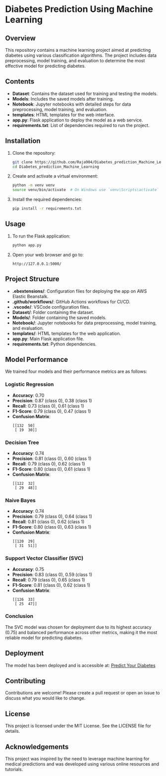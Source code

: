 # Diabetes Prediction Using Machine Learning

## Overview

This repository contains a machine learning project aimed at predicting diabetes using various classification algorithms. The project includes data preprocessing, model training, and evaluation to determine the most effective model for predicting diabetes.

## Contents

- **Dataset**: Contains the dataset used for training and testing the models.
- **Models**: Includes the saved models after training.
- **Notebook**: Jupyter notebooks with detailed steps for data preprocessing, model training, and evaluation.
- **templates**: HTML templates for the web interface.
- **app.py**: Flask application to deploy the model as a web service.
- **requirements.txt**: List of dependencies required to run the project.

## Installation

1. Clone the repository:
    ```bash
    git clone https://github.com/Raja904/Diabetes_prediction_Machine_Learning.git
    cd Diabetes_prediction_Machine_Learning
    ```

2. Create and activate a virtual environment:
    ```bash
    python -m venv venv
    source venv/bin/activate  # On Windows use `venv\Scripts\activate`
    ```

3. Install the required dependencies:
    ```bash
    pip install -r requirements.txt
    ```

## Usage

1. To run the Flask application:
    ```bash
    python app.py
    ```

2. Open your web browser and go to:
    ```
    http://127.0.0.1:5000/
    ```

## Project Structure

- **.ebextensions/**: Configuration files for deploying the app on AWS Elastic Beanstalk.
- **.github/workflows/**: GitHub Actions workflows for CI/CD.
- **.vscode/**: VSCode configuration files.
- **Dataset/**: Folder containing the dataset.
- **Models/**: Folder containing the saved models.
- **Notebook/**: Jupyter notebooks for data preprocessing, model training, and evaluation.
- **templates/**: HTML templates for the web application.
- **app.py**: Main Flask application file.
- **requirements.txt**: Python dependencies.

## Model Performance

We trained four models and their performance metrics are as follows:

### Logistic Regression
- **Accuracy**: 0.70
- **Precision**: 0.87 (class 0), 0.38 (class 1)
- **Recall**: 0.73 (class 0), 0.61 (class 1)
- **F1-Score**: 0.79 (class 0), 0.47 (class 1)
- **Confusion Matrix**:
    ```
    [[132  50]
     [ 19  30]]
    ```

### Decision Tree
- **Accuracy**: 0.74
- **Precision**: 0.81 (class 0), 0.60 (class 1)
- **Recall**: 0.79 (class 0), 0.62 (class 1)
- **F1-Score**: 0.80 (class 0), 0.61 (class 1)
- **Confusion Matrix**:
    ```
    [[122  32]
     [ 29  48]]
    ```

### Naive Bayes
- **Accuracy**: 0.74
- **Precision**: 0.79 (class 0), 0.64 (class 1)
- **Recall**: 0.81 (class 0), 0.62 (class 1)
- **F1-Score**: 0.80 (class 0), 0.63 (class 1)
- **Confusion Matrix**:
    ```
    [[120  29]
     [ 31  51]]
    ```

### Support Vector Classifier (SVC)
- **Accuracy**: 0.75
- **Precision**: 0.83 (class 0), 0.59 (class 1)
- **Recall**: 0.79 (class 0), 0.65 (class 1)
- **F1-Score**: 0.81 (class 0), 0.62 (class 1)
- **Confusion Matrix**:
    ```
    [[126  33]
     [ 25  47]]
    ```

### Conclusion

The SVC model was chosen for deployment due to its highest accuracy (0.75) and balanced performance across other metrics, making it the most reliable model for predicting diabetes.

## Deployment

The model has been deployed and is accessible at:
[Predict Your Diabetes](https://predictyourdiabetes.azurewebsites.net/predictdata)

## Contributing

Contributions are welcome! Please create a pull request or open an issue to discuss what you would like to change.

## License

This project is licensed under the MIT License. See the LICENSE file for details.

## Acknowledgements

This project was inspired by the need to leverage machine learning for medical predictions and was developed using various online resources and tutorials.
